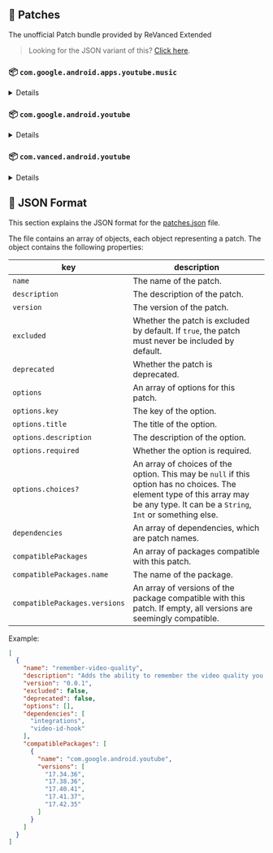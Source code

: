 ## 🧩 Patches

The unofficial Patch bundle provided by ReVanced Extended

> Looking for the JSON variant of this? [Click here](patches.json).

### 📦 `com.google.android.apps.youtube.music`
<details>

| 💊 Patch | 📜 Description | 🏹 Target Version |
|:--------:|:--------------:|:-----------------:|
| `minimized-playback-music` | Enables minimized playback on Kids music. | 5.30.51 |
| `tasteBuilder-remover` | Removes the "Tell us which artists you like" card from the home screen. | 5.30.51 |
| `hide-get-premium` | Removes all "Get Premium" evidences from the avatar menu. | 5.30.51 |
| `custom-branding-music-red` | Changes the YouTube Music launcher icon to your choice (defaults to ReVanced Red). | all |
| `custom-branding-music-revancify` | Changes the YouTube Music launcher icon to your choice (Revancify). | all |
| `compact-header` | Hides the music category bar at the top of the homepage. | 5.30.51 |
| `upgrade-button-remover` | Removes the upgrade tab from the pivot bar. | 5.30.51 |
| `background-play` | Enables playing music in the background. | 5.30.51 |
| `music-microg-support` | Allows YouTube Music ReVanced to run without root and under a different package name. | 5.30.51 |
| `custom-package-name-music` | Allows ReVanced Extended Music to run under a different package name than ReVanced Music (NON-ROOT users only!). | 5.30.51 |
| `music-video-ads` | Removes ads in the music player. | 5.30.51 |
| `codecs-unlock` | Adds more audio codec options. The new audio codecs usually result in better audio quality. | 5.30.51 |
| `exclusive-audio-playback` | Enables the option to play music without video. | 5.30.51 |
| `website-music` | Leave website URL in settings. | all |
| `tablet-mode` | Unlocks landscape mode. | 5.30.51 |
| `black-navbar` | Sets the navigation bar color to black. | 5.30.51 |
</details>

### 📦 `com.google.android.youtube`
<details>

| 💊 Patch | 📜 Description | 🏹 Target Version |
|:--------:|:--------------:|:-----------------:|
| `swipe-controls` | Adds volume and brightness swipe controls. | 17.42.35 |
| `overlay-buttons` | Add overlay buttons for YouTube - copy, copy with timestamp, repeat, download. | 17.42.35 |
| `overlay-buttons-alternative-icon` | Use alternative Icons for the overlay buttons. | 17.42.35 |
| `seekbar-tapping` | Enables tap-to-seek on the seekbar of the video player. | 17.42.35 |
| `disable-create-button` | Hides the create button in the navigation bar. | 17.42.35 |
| `hide-cast-button` | Hides the cast button in the video player. | all |
| `return-youtube-dislike` | Shows the dislike count of videos using the Return YouTube Dislike API. | 17.42.35 |
| `hide-autoplay-button` | Hides the autoplay button in the video player. | 17.42.35 |
| `hide-captions-button` | Hides the captions button in the video player. | 17.42.35 |
| `disable-auto-player-popup-panels` | Disable automatic popup panels (playlist or live chat) on video player. | 17.42.35 |
| `disable-startup-shorts-player` | Disables playing YouTube Shorts when launching YouTube. | 17.42.35 |
| `custom-branding-icon-red` | Changes the YouTube launcher icon to your choice (defaults to ReVanced Red). | all |
| `custom-branding-icon-blue` | Changes the YouTube launcher icon to your choice (ReVanced Blue). | all |
| `custom-branding-icon-revancify` | Changes the YouTube launcher icon to your choice (Revancify). | all |
| `custom-branding-name` | Changes the YouTube launcher name to your choice (defaults to ReVanced Extended). | all |
| `amoled` | Enables pure black theme. | all |
| `materialyou` | Enables MaterialYou theme for Android 12+. | all |
| `remove-playerbutton-background` | Disable Player Button Overlay Background. | all |
| `hide-pip-notification` | Disable pip notification when you first launch pip mode. | 17.42.35 |
| `hide-crowdfunding-box` | Hides the crowdfunding box between the player and video description. | 17.42.35 |
| `hide-time-and-seekbar` | Hides progress bar and time counter on videos. | 17.42.35 |
| `hide-watch-in-vr` | Hide the Watch in VR item from the menu item. | 17.42.35 |
| `extended` | Add ReVanced Extended Features. | 17.42.35 |
| `old-quality-layout` | Enables the original quality flyout menu. | 17.42.35 |
| `hide-shorts-button` | Hides the shorts button on the navigation bar. | 17.42.35 |
| `hide-watermark` | Hides creator's watermarks on videos. | 17.42.35 |
| `hide-email-address` | Hides the email address in the account switcher. | 17.42.35 |
| `sponsorblock` | Integrate SponsorBlock. | 17.42.35 |
| `enable-wide-searchbar` | Replaces the search icon with a wide search bar. This will hide the YouTube logo when active. | 17.42.35 |
| `tablet-layout` | Tricks the dpi to use some tablet layouts. | 17.42.35 |
| `tablet-mini-player` | Enables the tablet mini player layout. | 17.42.35 |
| `disable-auto-captions` | Disable forced captions from being automatically enabled. | 17.42.35 |
| `minimized-playback` | Enables minimized and background playback. | 17.42.35 |
| `client-spoof` | Spoofs the YouTube or Vanced client to prevent playback issues. | all |
| `client-spoof-v2` | Spoof the YouTube client version to prevent fullscreen rotation issue. | 17.42.35 |
| `translations` | Add Crowdin Translations. | all |
| `custom-video-buffer` | Lets you change the buffers of videos. | 17.42.35 |
| `always-autorepeat` | Always repeats the playing video again. | 17.42.35 |
| `microg-support` | Allows YouTube ReVanced to run without root and under a different package name with Vanced MicroG. | 17.42.35 |
| `custom-package-name` | Allows ReVanced Extended to run under a different package name than ReVanced (NON-ROOT users only!). | 17.42.35 |
| `settings` | Adds settings for ReVanced to YouTube. | all |
| `custom-playback-speed` | Adds more video playback speed options. | 17.42.35 |
| `hdr-auto-brightness` | Makes the brightness of HDR videos follow the system default. | 17.42.35 |
| `hide-button-container` | Removes button container. | 17.42.35 |
| `inapp-browser` | Use an external browser to open the url. | 17.42.35 |
| `parse-uri-redirect` | Follow direct links, bypassing youtube.com/redirect. | 17.42.35 |
| `hide-my-mix` | Remove My Mix from home feed and video player. | 17.42.35 |
| `optimize-resource` | Optimize resources to make your app lightweight, Add missing translations to YouTube. | all |
| `remember-video-quality` | Adds the ability to remember the video quality you chose in the video quality flyout. | 17.42.35 |
| `default-video-speed` | Adds the ability to set default video speed. | 17.42.35 |
| `video-ads` | Removes ads in the video player. | 17.42.35 |
| `general-ads` | Removes general ads. | 17.42.35 |
| `hide-infocard-suggestions` | Hides infocards in videos. | 17.42.35 |
| `website` | Leave website URL in ReVanced settings. | all |
</details>

### 📦 `com.vanced.android.youtube`
<details>

| 💊 Patch | 📜 Description | 🏹 Target Version |
|:--------:|:--------------:|:-----------------:|
| `client-spoof` | Spoofs the YouTube or Vanced client to prevent playback issues. | all |
</details>



## 📝 JSON Format

This section explains the JSON format for the [patches.json](patches.json) file.

The file contains an array of objects, each object representing a patch. The object contains the following properties:

| key                           | description                                                                                                                                                                           |
|-------------------------------|---------------------------------------------------------------------------------------------------------------------------------------------------------------------------------------|
| `name`                        | The name of the patch.                                                                                                                                                                |
| `description`                 | The description of the patch.                                                                                                                                                         |
| `version`                     | The version of the patch.                                                                                                                                                             |
| `excluded`                    | Whether the patch is excluded by default. If `true`, the patch must never be included by default.                                                                                     |
| `deprecated`                  | Whether the patch is deprecated.                                                                                                                                                      |
| `options`                     | An array of options for this patch.                                                                                                                                                   |
| `options.key`                 | The key of the option.                                                                                                                                                                |
| `options.title`               | The title of the option.                                                                                                                                                              |
| `options.description`         | The description of the option.                                                                                                                                                        |
| `options.required`            | Whether the option is required.                                                                                                                                                       |
| `options.choices?`            | An array of choices of the option. This may be `null` if this option has no choices. The element type of this array may be any type. It can be a `String`, `Int` or something else.   |
| `dependencies`                | An array of dependencies, which are patch names.                                                                                                                                      |
| `compatiblePackages`          | An array of packages compatible with this patch.                                                                                                                                      |
| `compatiblePackages.name`     | The name of the package.                                                                                                                                                              |
| `compatiblePackages.versions` | An array of versions of the package compatible with this patch. If empty, all versions are seemingly compatible.                                                                      |

Example:

```json
[
  {
    "name": "remember-video-quality",
    "description": "Adds the ability to remember the video quality you chose in the video quality flyout.",
    "version": "0.0.1",
    "excluded": false,
    "deprecated": false,
    "options": [],
    "dependencies": [
      "integrations",
      "video-id-hook"
    ],
    "compatiblePackages": [
      {
        "name": "com.google.android.youtube",
        "versions": [
          "17.34.36",
          "17.38.36",
          "17.40.41",
          "17.41.37",
          "17.42.35"
        ]
      }
    ]
  }
]
```